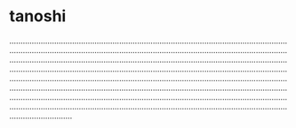 # tanoshi
............................................................................................................................................................................................................................................................................................................................................................................................................................................................................................................................................................................................................................................................................................................................................................................................................................................................................................................................................................................................................................................................
